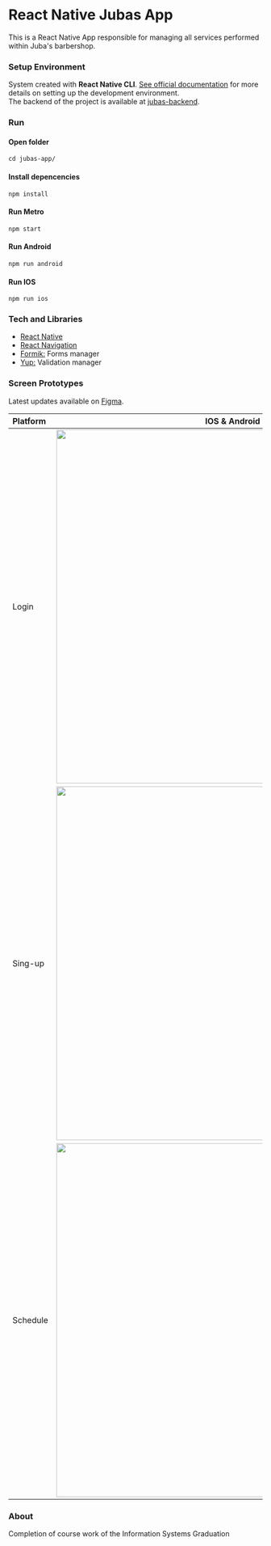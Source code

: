 # React Native Jubas App
This is a React Native App responsible for managing all services performed within Juba's barbershop.

### Setup Environment
System created with **React Native CLI**. [See official documentation](https://reactnative.dev/docs/environment-setup) for more details on setting up the development environment.  
The backend of the project is available at [jubas-backend](https://github.com/marcelo-de-santana/jubas-backend).

### Run
#### Open folder
    cd jubas-app/

#### Install depencencies
    npm install
    
#### Run Metro
    npm start
    
#### Run Android
    npm run android
    
#### Run IOS
    npm run ios
    
### Tech and Libraries
- [React Native](https://reactnative.dev/)
- [React Navigation](https://reactnavigation.org/)
- [Formik:](https://formik.org/) Forms manager
- [Yup:](https://www.npmjs.com/package/yup) Validation manager

### Screen Prototypes
Latest updates available on [Figma](https://www.figma.com/file/5ilvDi7rBbEM8hG74pETXk/Barber-App).

Platform | **IOS** & **Android**
:--- | :---: 
Login       | <img src="https://github.com/marcelo-de-santana/jubas-app/blob/master/src/screens/Login.png?raw=true" height="700"/> 
Sing-up     | <img src="https://github.com/marcelo-de-santana/jubas-app/blob/master/src/screens/Sing-up.png?raw=true" height="700"/>
Schedule    | <img src="https://github.com/marcelo-de-santana/jubas-app/blob/master/src/screens/Schedule.png?raw=true" height="700"/>

### About
Completion of course work of the Information Systems Graduation
